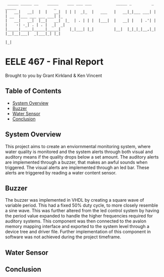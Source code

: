 ```
 _____ _____ __    _____    ___ ___ ___           _____ _         _    _____                 _   
|   __|   __|  |  |   __|  | | |  _|_  |   ___   |   __|_|___ ___| |  | __  |___ ___ ___ ___| |_ 
|   __|   __|  |__|   __|  |_  | . | | |  |___|  |   __| |   | .'| |  |    -| -_| . | . |  _|  _|
|_____|_____|_____|_____|    |_|___| |_|         |__|  |_|_|_|__,|_|  |__|__|___|  _|___|_| |_|  
                                                                                |_|              
```
# EELE 467 - Final Report

Brought to you by Grant Kirkland & Ken Vincent

## Table of Contents
* [System Overview](#system-overview)
* [Buzzer](#buzzer)
* [Water Sensor](#water-sensor)
* [Conclusion](#conclusion)

## System Overview

This project aims to create an enviornmental monitoring system, where water quality is monitored and the system alerts through both visual and auditory means if the quality drops below a set amount. The auditory alerts are implemented through a buzzer, that makes an awful sounds when triggered. The visual alerts are implemented through an led bar. These alerts are triggered by reading a water content sensor.

## Buzzer

The buzzer was implemented in VHDL by creating a square wave of variable period. This had a fixed 50% duty cycle, to more closely resemble a sine wave. This was further altered from the led control system by having the period value expanded to handle the higher frequencies required for auditory systems. This component was then connected to the avalon memory mapping interface and exported to the system level through a device tree and driver file. Further implementation of this component in software was not achieved during the project timeframe.

## Water Sensor

## Conclusion
